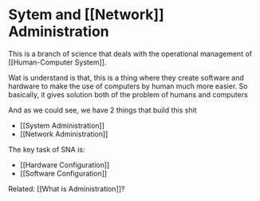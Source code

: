 # Sytem and [[Network]] Administration
This is a branch of science that deals with the operational management of [[Human-Computer System]].

Wat is understand is that, this is a thing where they create software and hardware to make the use of computers by human much more easier. So basically, it gives solution both of the problem of humans and computers

And as we could see, we have 2 things that build this shit
- [[System Administration]]
- [[Network Administration]]

The key task of SNA is:
- [[Hardware Configuration]]
- [[Software Configuration]]

Related: [[What is Administration]]?


